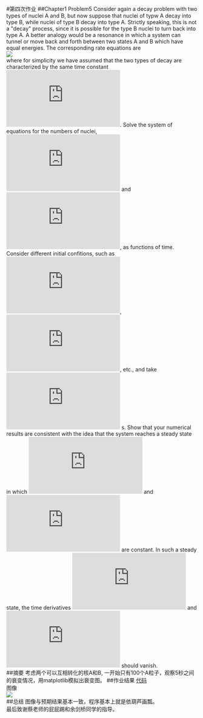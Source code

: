 #第四次作业
##Chapter1 Problem5
Consider again a decay problem with two types of nuclei A and B, but now suppose that nuclei of typw A decay into type B, while nuclei of type B decay into type A. Strictly speaking, this is not a "decay" process, since it is possible for the type B nuclei to turn back into type A. A better analogy would be a resonance in which a system can tunnel or move back and forth between two states A and B which have equal energies. The corresponding rate equations are <br>
![](https://github.com/toby459/compuational_physics_N2014301020139/blob/master/File_2/QQ%E5%9B%BE%E7%89%8720161009180342.png)<br>
where for simplicity we have assumed that the two types of decay are characterized by the same time constant ![](http://latex.codecogs.com/gif.latex?%7B%5Ctau%20%7D). Solve the system of equations for the numbers of nuclei, ![](http://latex.codecogs.com/gif.latex?N_%7BA%7D) and ![](http://latex.codecogs.com/gif.latex?N_%7BB%7D), as functions of time. Consider different initial confitions, such as ![](http://latex.codecogs.com/gif.latex?N_%7BA%7D%3D100), ![](http://latex.codecogs.com/gif.latex?N_%7BB%7D%3D0), etc., and take ![](http://latex.codecogs.com/gif.latex?%5Ctau%20%3D1) s. Show that your numerical results are consistent with the idea that the system reaches a steady state in which ![](http://latex.codecogs.com/gif.latex?N_%7BA%7D) and ![](http://latex.codecogs.com/gif.latex?N_%7BB%7D) are constant. In such a steady state, the time derivatives ![](http://latex.codecogs.com/gif.latex?%7B%5Cmathrm%7Bd%7D%20N_%7BA%7D%7D/%7B%5Cmathrm%7Bd%7D%20t%7D) and ![](http://latex.codecogs.com/gif.latex?%7B%5Cmathrm%7Bd%7D%20N_%7BB%7D%7D/%7B%5Cmathrm%7Bd%7D%20t%7D) should vanish.<br>
##摘要
考虑两个可以互相转化的核A和B,  一开始只有100个A粒子，观察5秒之间的衰变情况，用matplotlib模拟出衰变图。
##作业结果
[代码](https://github.com/toby459/compuational_physics_N2014301020139/blob/master/code.py)<br>
图像<br>
![](https://github.com/toby459/compuational_physics_N2014301020139/blob/master/File_2/exercise04.png)<br>
##总结
图像与预期结果基本一致，程序基本上就是依葫芦画瓢。<br>
最后致谢蔡老师的屁屁踢和余剑桥同学的指导。
